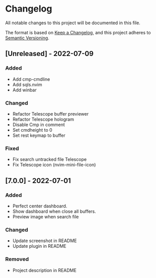 # Changelog

All notable changes to this project will be documented in this file.

The format is based on [Keep a Changelog](https://keepachangelog.com/en/1.0.0/),
and this project adheres to [Semantic Versioning](https://semver.org/spec/v2.0.0.html).

## [Unreleased] - 2022-07-09

### Added

- Add cmp-cmdline
- Add sqls.nvim
- Add winbar

### Changed

- Refactor Telescope buffer previewer
- Refactor Telescope hologram
- Disable Cmp in comment
- Set cmdheight to 0
- Set rest keymap to buffer

### Fixed

- Fix search untracked file Telescope
- Fix Telescope icon (nvim-mini-file-icon)

## [7.0.0] - 2022-07-01

### Added

- Perfect center dashboard.
- Show dashboard when close all buffers.
- Preview image when search file

### Changed

- Update screenshot in README
- Update plugin in README

### Removed

- Project description in README
